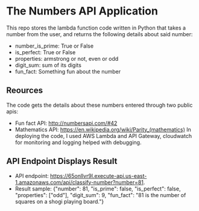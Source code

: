 # The Numbers API Application
This repo stores the lambda function code written in Python that takes a number from the user, and returns the following details about said number: 
- number_is_prime: True or False
- is_perfect: True or False
- properties: armstrong or not, even or odd
- digit_sum: sum of its digits
- fun_fact: Something fun about the number

## Reources
The code gets the details about these numbers entered through two public apis: 
- Fun fact API:  http://numbersapi.com/#42
- Mathematics API:  https://en.wikipedia.org/wiki/Parity_(mathematics)
In deploying the code, I used AWS Lambda and API Gateway, cloudwatch for monitoring and logging helped with debugging.

## API Endpoint Displays Result
- API endpoint: https://65onllvr9l.execute-api.us-east-1.amazonaws.com/api/classify-number?number=81.
- Result sample: {"number": 81, "is_prime": false, "is_perfect": false, "properties": ["odd"], "digit_sum": 9, "fun_fact": "81 is the number of squares on a shogi playing board."}


